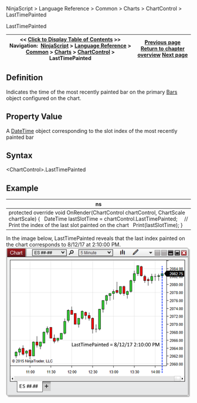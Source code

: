 ﻿
NinjaScript \> Language Reference \> Common \> Charts \> ChartControl \> LastTimePainted

LastTimePainted

| \<\< [Click to Display Table of Contents](lasttimepainted.md) \>\> **Navigation:**     [NinjaScript](ninjascript-1.md) \> [Language Reference](language_reference_wip-1.md) \> [Common](common-1.md) \> [Charts](chart-1.md) \> [ChartControl](chartcontrol-1.md) \> LastTimePainted | [Previous page](lastslotpainted-1.md) [Return to chapter overview](chartcontrol-1.md) [Next page](mousedownpoint-1.md) |
| --- | --- |
## Definition
Indicates the time of the most recently painted bar on the primary [Bars](bars-1.md) object configured on the chart.
## 
## Property Value
A [DateTime](https://msdn.microsoft.com/en-us/library/system.datetime(v=vs.110).aspx) object corresponding to the slot index of the most recently painted bar
## 
## Syntax
\<ChartControl\>.LastTimePainted
## 
## Example

| ns |
| --- |
| protected override void OnRender(ChartControl chartControl, ChartScale chartScale) {    DateTime lastSlotTime \= chartControl.LastTimePainted;      // Print the index of the last slot painted on the chart    Print(lastSlotTime); } |

In the image below, LastTimePainted reveals that the last index painted on the chart corresponds to 8/12/17 at 2:10:00 PM.
 
![ChartControl_LastTimePainted](chartcontrol_lasttimepainted.png)
